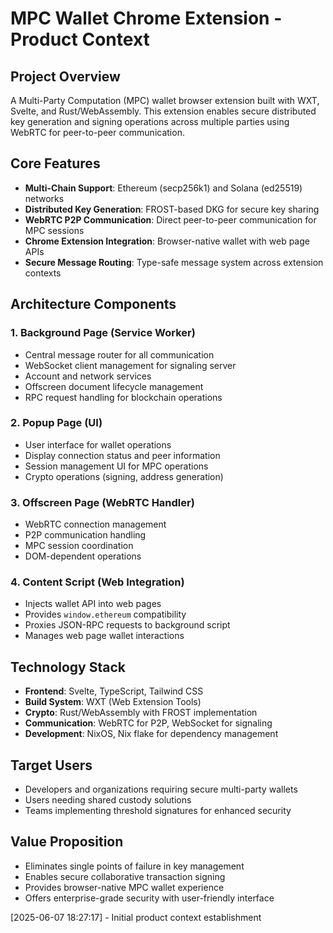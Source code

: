 # MPC Wallet Chrome Extension - Product Context

## Project Overview
A Multi-Party Computation (MPC) wallet browser extension built with WXT, Svelte, and Rust/WebAssembly. This extension enables secure distributed key generation and signing operations across multiple parties using WebRTC for peer-to-peer communication.

## Core Features
- **Multi-Chain Support**: Ethereum (secp256k1) and Solana (ed25519) networks
- **Distributed Key Generation**: FROST-based DKG for secure key sharing
- **WebRTC P2P Communication**: Direct peer-to-peer communication for MPC sessions
- **Chrome Extension Integration**: Browser-native wallet with web page APIs
- **Secure Message Routing**: Type-safe message system across extension contexts

## Architecture Components

### 1. Background Page (Service Worker)
- Central message router for all communication
- WebSocket client management for signaling server
- Account and network services
- Offscreen document lifecycle management
- RPC request handling for blockchain operations

### 2. Popup Page (UI)
- User interface for wallet operations
- Display connection status and peer information
- Session management UI for MPC operations
- Crypto operations (signing, address generation)

### 3. Offscreen Page (WebRTC Handler)
- WebRTC connection management
- P2P communication handling
- MPC session coordination
- DOM-dependent operations

### 4. Content Script (Web Integration)
- Injects wallet API into web pages
- Provides `window.ethereum` compatibility
- Proxies JSON-RPC requests to background script
- Manages web page wallet interactions

## Technology Stack
- **Frontend**: Svelte, TypeScript, Tailwind CSS
- **Build System**: WXT (Web Extension Tools)
- **Crypto**: Rust/WebAssembly with FROST implementation
- **Communication**: WebRTC for P2P, WebSocket for signaling
- **Development**: NixOS, Nix flake for dependency management

## Target Users
- Developers and organizations requiring secure multi-party wallets
- Users needing shared custody solutions
- Teams implementing threshold signatures for enhanced security

## Value Proposition
- Eliminates single points of failure in key management
- Enables secure collaborative transaction signing
- Provides browser-native MPC wallet experience
- Offers enterprise-grade security with user-friendly interface

[2025-06-07 18:27:17] - Initial product context establishment